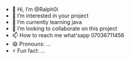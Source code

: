 - 👋 Hi, I’m @Ralph0i
- 👀 I’m interested in your project 
- 🌱 I’m currently learning java
- 💞️ I’m looking to collaborate on this project 
- 📫 How to reach me what'sapp 07036711456
- 😄 Pronouns: ...
- ⚡ Fun fact: ...

<!---
Ralph0i/Ralph0i is a ✨ special ✨ repository because its `README.md` (this file) appears on your GitHub profile.
You can click the Preview link to take a look at your changes.
--->
